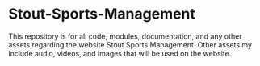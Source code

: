 # Stout-Sports-Management

This repository is for all code, modules, documentation, and any other assets regarding the website Stout Sports Management. Other assets my include audio, videos, and images that will be used on the website.
